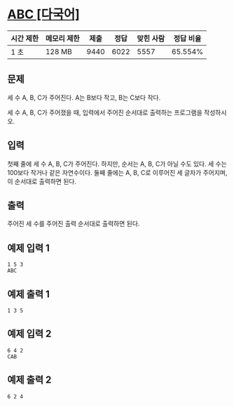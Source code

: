 # [ABC [다국어]](https://www.acmicpc.net/problem/3047)

| 시간 제한 | 메모리 제한 | 제출 | 정답 | 맞힌 사람 | 정답 비율 |
| --- | --- | --- | --- | --- | --- |
| 1 초 | 128 MB | 9440 | 6022 | 5557 | 65.554% |

## 문제

세 수 A, B, C가 주어진다. A는 B보다 작고, B는 C보다 작다.

세 수 A, B, C가 주어졌을 때, 입력에서 주어진 순서대로 출력하는 프로그램을 작성하시오.

## 입력

첫째 줄에 세 수 A, B, C가 주어진다. 하지만, 순서는 A, B, C가 아닐 수도 있다. 세 수는 100보다 작거나 같은 자연수이다. 둘째 줄에는 A, B, C로 이루어진 세 글자가 주어지며, 이 순서대로 출력하면 된다.

## 출력

주어진 세 수를 주어진 출력 순서대로 출력하면 된다.

## 예제 입력 1

```
1 5 3
ABC

```

## 예제 출력 1

```
1 3 5

```

## 예제 입력 2

```
6 4 2
CAB

```

## 예제 출력 2

```
6 2 4
```
